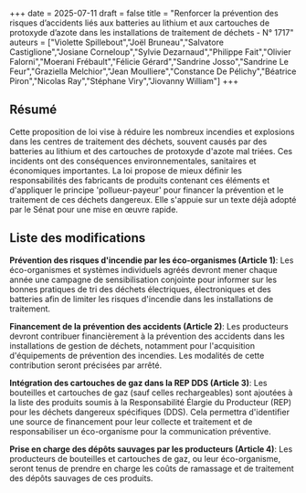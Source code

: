 +++
date = 2025-07-11
draft = false
title = "Renforcer la prévention des risques d’accidents liés aux batteries au lithium et aux cartouches de protoxyde d’azote dans les installations de traitement de déchets - N° 1717"
auteurs = ["Violette Spillebout","Joël Bruneau","Salvatore Castiglione","Josiane Corneloup","Sylvie Dezarnaud","Philippe Fait","Olivier Falorni","Moerani Frébault","Félicie Gérard","Sandrine Josso","Sandrine Le Feur","Graziella Melchior","Jean Moulliere","Constance De Pélichy","Béatrice Piron","Nicolas Ray","Stéphane Viry","Jiovanny William"]
+++

## Résumé

Cette proposition de loi vise à réduire les nombreux incendies et explosions dans les centres de traitement des déchets, souvent causés par des batteries au lithium et des cartouches de protoxyde d'azote mal triées. Ces incidents ont des conséquences environnementales, sanitaires et économiques importantes. La loi propose de mieux définir les responsabilités des fabricants de produits contenant ces éléments et d'appliquer le principe 'pollueur-payeur' pour financer la prévention et le traitement de ces déchets dangereux. Elle s'appuie sur un texte déjà adopté par le Sénat pour une mise en œuvre rapide.

## Liste des modifications

**Prévention des risques d'incendie par les éco-organismes (Article 1)**: Les éco-organismes et systèmes individuels agréés devront mener chaque année une campagne de sensibilisation conjointe pour informer sur les bonnes pratiques de tri des déchets électriques, électroniques et des batteries afin de limiter les risques d'incendie dans les installations de traitement.

**Financement de la prévention des accidents (Article 2)**: Les producteurs devront contribuer financièrement à la prévention des accidents dans les installations de gestion de déchets, notamment pour l'acquisition d'équipements de prévention des incendies. Les modalités de cette contribution seront précisées par arrêté.

**Intégration des cartouches de gaz dans la REP DDS (Article 3)**: Les bouteilles et cartouches de gaz (sauf celles rechargeables) sont ajoutées à la liste des produits soumis à la Responsabilité Élargie du Producteur (REP) pour les déchets dangereux spécifiques (DDS). Cela permettra d'identifier une source de financement pour leur collecte et traitement et de responsabiliser un éco-organisme pour la communication préventive.

**Prise en charge des dépôts sauvages par les producteurs (Article 4)**: Les producteurs de bouteilles et cartouches de gaz, ou leur éco-organisme, seront tenus de prendre en charge les coûts de ramassage et de traitement des dépôts sauvages de ces produits.
